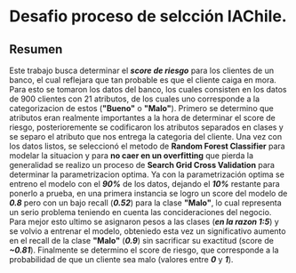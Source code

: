 # Desafio proceso de selcción IAChile.

## Resumen

Este trabajo busca determinar el ***score de riesgo*** para los clientes de un banco, el cual reflejara que tan probable es que el cliente caiga en mora. Para esto se tomaron los datos del banco, los cuales consisten en los datos de 900 clientes con 21 atributos, de los cuales uno corresponde a la categorizacion de estos (**"Bueno"** o **"Malo"**). Primero se determino que atributos eran realmente importantes a la hora de determinar el score de riesgo, posterioremente se codificaron los atributos separados en clases y se separo el atributo que nos entrega la categoria del cliente. Una vez con los datos listos, se seleccionó el metodo de **Random Forest Classifier** para modelar la situacion y para **no caer en un overfitting** que pierda la generalidad se realizo un proceso de **Search Grid Cross Validation** para determinar la parametrizacion optima. Ya con la parametrización optima se entreno el modelo con el ***90%*** de los datos, dejando el ***10%*** restante para ponerlo a prueba, en una primera instancia se logro un score del modelo de ***0.8*** pero con un bajo recall (***0.52***) para la clase **"Malo"**, lo cual representa un serio problema teniendo en cuenta las concideraciones del negocio. Para mejor esto ultimo se asignaron pesos a las clases (***en la razon 1:5***) y se volvio a entrenar el modelo, obteniedo esta vez un significativo aumento en el recall de la clase **"Malo"** (***0.9***) sin sacrificar su exactitud (score de ***~0.81***). Finalmente se determino el score de riesgo, que corresponde a la probabilidad de que un cliente sea malo (valores entre ***0*** y ***1***).
